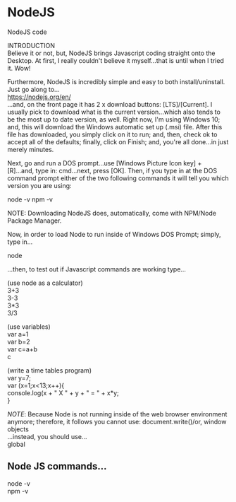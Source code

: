 # NodeJS
NodeJS code

INTRODUCTION    
Believe it or not, but, NodeJS brings Javascript coding straight onto the Desktop. At first, I really couldn't believe it myself...that is until when I tried it. Wow!  

Furthermore, NodeJS is incredibly simple and easy to both install/uninstall. Just go along to...  
https://nodejs.org/en/    
...and, on the front page it has 2 x download buttons: [LTS]/[Current]. I usually pick to download what is the current version...which also tends to be the most up to date version, as well. Right now, I'm using Windows 10; and, this will download the Windows automatic set up (.msi) file. After this file has downloaded, you simply click on it to run; and, then, check ok to accept all of the defaults; finally, click on Finish; and, you're all done...in just merely minutes.   

Next, go and run a DOS prompt...use [Windows Picture Icon key] + [R]...and, type in: cmd...next, press [OK]. Then, if you type in at the DOS command prompt either of the two following commands it will tell you which version you are using:  

node -v
npm -v

NOTE: Downloading NodeJS does, automatically, come with NPM/Node Package Manager.  

Now, in order to load Node to run inside of Windows DOS Prompt; simply, type in...

node

...then, to test out if Javascript commands are working type...

(use node as a calculator)  
3+3      
3-3  
3*3  
3/3   

(use variables)  
var a=1  
var b=2  
var c=a+b    
c  

(write a time tables program)  
var y=7;  
var (x=1;x<13;x++){  
 console.log(x + " X " + y + " = " + x*y;  
}  

*NOTE*: Because Node is not running inside of the web browser environment anymore; therefore, it follows you cannot use: 
document.write()/or, window objects  
...instead, you should use...  
global  

## Node JS commands...

node -v   
npm -v  
